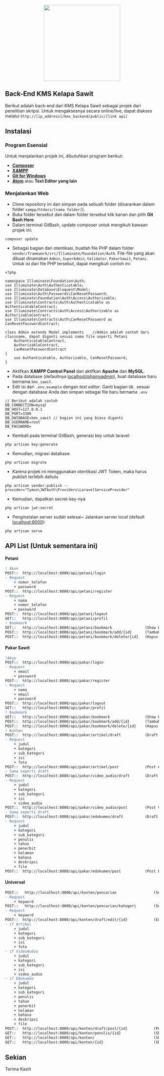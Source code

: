 <p align="center"><img src="https://thumbs.gfycat.com/CheerfulDazzlingChinchilla-size_restricted.gif" height=250px></p>


## Back-End KMS Kelapa Sawit

Berikut adalah back-end dari KMS Kelapa Sawit sebagai projek dari penelitian skripsi. Untuk mengaksesnya secara online/live, dapat diakses melalui ```http://[ip_address]/kms_backend/public/[link api]```

## Instalasi 

### Program Esensial
Untuk menjalankan projek ini, dibutuhkan program berikut:

- **[Composer](https://getcomposer.org/download/)**
- **[XAMPP](https://www.apachefriends.org/download.html)**
- **[Git for Windows](https://gitforwindows.org/)**
- **[Atom](https://atom.io/)** atau **Text Editor yang lain**

### Menjalankan Web

- Clone repository ini dan simpan pada sebuah folder (disarankan dalam folder ```xampp/htdocs/[nama folder]```).
- Buka folder tersebut dan dalam folder tersebut klik kanan dan pilih **Git Bash Here**.
- Dalam terminal GitBash, update composer untuk mengikuti bawaan projek ini:
```
composer update
```
- Sebagai bagian dari otentikasi, buatlah file PHP dalam folder ```vendor/framework/src/Illuminate/Foundation/Auth```. File-file yang akan dibuat dinamakan ```Admin```, ```SuperAdmin```, ```Validator```, ```PakarSawit```, ```Petani```. Untuk isi dari file PHP tersebut, dapat mengikuti contoh ini:
```
<?php

namespace Illuminate\Foundation\Auth;
use Illuminate\Auth\Authenticatable;
use Illuminate\Database\Eloquent\Model;
use Illuminate\Auth\Passwords\CanResetPassword;
use Illuminate\Foundation\Auth\Access\Authorizable;
use Illuminate\Contracts\Auth\Authenticatable as AuthenticatableContract;
use Illuminate\Contracts\Auth\Access\Authorizable as AuthorizableContract;
use Illuminate\Contracts\Auth\CanResetPassword as CanResetPasswordContract;

class Admin extends Model implements    //Admin adalah contoh dari classname, dapat diganti sesuai nama file seperti Petani
    AuthenticatableContract,
    AuthorizableContract,
    CanResetPasswordContract
{
    use Authenticatable, Authorizable, CanResetPassword;
}
```
- Aktifkan **XAMPP Control Panel** dan aktifkan **Apache** dan **MySQL**.
- Pada database (defaultnya [localhost/phpmyadmin](http://localhost/phpmyadmin)), buat database baru bernama `kms_sawit`.
- Edit isi dari `.env.example` dengan *text editor*. Ganti bagian `DB_` sesuai dengan database Anda dan simpan sebagai file baru bernama `.env`
```
// Berikut adalah contoh
DB_CONNECTION=mysql
DB_HOST=127.0.0.1
DB_PORT=3306
DB_DATABASE=kms_sawit // bagian ini yang biasa diganti
DB_USERNAME=root
DB_PASSWORD=
```
- Kembali pada terminal GitBash, generasi key untuk laravel:
```
php artisan key:generate
```
- Kemudian, migrasi database:
```
php artisan migrate
```
- Karena projek ini menggunakan otentikasi JWT Token, maka harus *publish* terlebih dahulu
```
php artisan vendor:publish --provider="Tymon\JWTAuth\Providers\LaravelServiceProvider"
```
- Kemudian, dapatkan secret-key-nya
```
php artisan jwt:secret
```
- Penginstalan server sudah selesai~ Jalankan server local (default [localhost:8000](http://localhost:8000/)):
```
php artisan serve
```

## API List (Untuk sementara ini)

#### Petani
```diff
! Akun
POST::  http://localhost:8000/api/petani/login
- Request
    + nomor_telefon
    + password
POST::  http://localhost:8000/api/petani/register
- Request
    + nama
    + nomor_telefon
    + password
POST::  http://localhost:8000/api/petani/logout
GET::   http://localhost:8000/api/petani/profil
! Bookmark
GET::   http://localhost:8000/api/petani/bookmark               (Show bookmark)
POST::  http://localhost:8000/api/petani/bookmark/add/{id}      (Tambah bookmark, id adalah id dari konten)
POST::  http://localhost:8000/api/petani/bookmark/delete/{id}   (Hapus bookmark, id adalah id dari konten)
```

#### Pakar Sawit
```diff
!Akun
POST::  http://localhost:8000/api/pakar/login
- Request
    + email
    + password
POST::  http://localhost:8000/api/pakar/register
- Request
    + nama
    + email
    + password
POST::  http://localhost:8000/api/pakar/logout
GET::   http://localhost:8000/api/pakar/profil
! Bookmark
GET::   http://localhost:8000/api/pakar/bookmark                (Show bookmark)
POST::  http://localhost:8000/api/pakar/bookmark/add/{id}       (Tambah bookmark, id adalah id dari konten)
POST::  http://localhost:8000/api/pakar/bookmark/delete/{id}    (Hapus bookmark, id adalah id dari konten)
! Konten
POST::  http://localhost:8000/api/pakar/artikel/draft           (Draft Artikel)
- Request
    + judul
    + kategori
    + sub_kategori
    + isi
    + foto
POST::  http://localhost:8000/api/pakar/artikel/post            (Post Artikel)
- Sama seperti draft
POST::  http://localhost:8000/api/pakar/video_audio/draft       (Draft Video/Audio)
- Request
    + judul
    + kategori
    + sub_kategori
    + isi
    + video_audio
POST::  http://localhost:8000/api/pakar/video_audio/post        (Post Video/Audio)
- Sama seperti draft
POST::  http://localhost:8000/api/pakar/edokumen/draft          (Draft E-Dokumen)
- Request
    + judul
    + kategori
    + sub_kategori
    + penulis
    + tahun
    + penerbit
    + halaman
    + bahasa
    + deskripsi
    + file
POST::  http://localhost:8000/api/pakar/edokumen/post           (Post E-Dokumen)
```

#### Universal
```diff
POST::   http://localhost:8000/api/konten/pencarian                 (Search biasa)
- Request
    + keyword
POST::   http://localhost:8000/api/konten/pencarian/kategori        (Search kategori)
- Request
    + keyword
POST::  http://localhost:8000/api/konten/draft/edit/{id}            (Edit draft, tergantung tipe konten Artikel/Video/Edoks)
- if Artikel
    + judul
    + kategori
    + sub_kategori
    + isi
    + foto
- if VideoAudio
    + judul
    + kategori
    + sub_kategori
    + isi
    + video_audio
- if EDokumen
    + judul
    + kategori
    + sub_kategori
    + penulis
    + tahun
    + penerbit
    + halaman
    + bahasa
    + deskripsi
    + file
POST::  http://localhost:8000/api/konten/draft/post/{id}            (Post Draft, id adalah id dari konten)
GET::   http://localhost:8000/api/konten/penulis/{id}               (Show konten dari penulis, id adalah id dari penulis)
GET::   http://localhost:8000/api/konten/                           (Show all konten)
GET::   http://localhost:8000/api/konten/{id}                       (Show isi konten)
```
## Sekian

Terima Kasih
